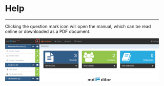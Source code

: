 # Help

---

Clicking the question mark icon will open the manual, which can be read online or downloaded as a PDF document.

![](/assets/help_screenshot.png)

### 



